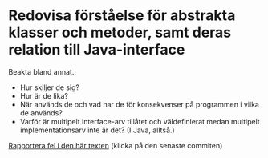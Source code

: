 # Redovisa förståelse för abstrakta klasser och metoder, samt deras relation till Java-interface

Beakta bland annat.:

* Hur skiljer de sig?
* Hur är de lika?
* När används de och vad har de för konsekvenser på programmen i vilka de används?
* Varför är multipelt interface-arv tillåtet och väldefinierat medan multipelt implementationsarv inte är det? (I Java, alltså.)

[Rapportera fel i den här texten](https://github.com/IOOPM-UU/achievements/commits/master/H21.md) (klicka på den senaste commiten)